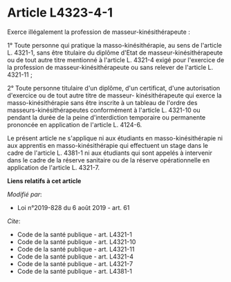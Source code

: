 # Article L4323-4-1

Exerce illégalement la profession de masseur-kinésithérapeute :

1° Toute personne qui pratique la masso-kinésithérapie, au sens de l'article L. 4321-1, sans être titulaire du diplôme d'Etat
de masseur-kinésithérapeute ou de tout autre titre mentionné à l'article L. 4321-4 exigé pour l'exercice de la profession de
masseur-kinésithérapeute ou sans relever de l'article L. 4321-11 ;

2° Toute personne titulaire d'un diplôme, d'un certificat, d'une autorisation d'exercice ou de tout autre titre de masseur-
kinésithérapeute qui exerce la masso-kinésithérapie sans être inscrite à un tableau de l'ordre des masseurs-kinésithérapeutes
conformément à l'article L. 4321-10 ou pendant la durée de la peine d'interdiction temporaire ou permanente prononcée en
application de l'article L. 4124-6.

Le présent article ne s'applique ni aux étudiants en masso-kinésithérapie ni aux apprentis en masso-kinésithérapie qui
effectuent un stage dans le cadre de l'article L. 4381-1 ni aux étudiants qui sont appelés à intervenir dans le cadre de la
réserve sanitaire ou de la réserve opérationnelle en application de l'article L. 4321-7.

**Liens relatifs à cet article**

_Modifié par_:

  - Loi n°2019-828 du 6 août 2019 - art. 61

_Cite_:

  - Code de la santé publique - art. L4321-1
  - Code de la santé publique - art. L4321-10
  - Code de la santé publique - art. L4321-11
  - Code de la santé publique - art. L4321-4
  - Code de la santé publique - art. L4321-7
  - Code de la santé publique - art. L4381-1
